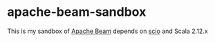 # apache-beam-sandbox

This is my sandbox of [Apache Beam](https://github.com/apache/beam) depends on [scio](https://github.com/spotify/scio) and Scala 2.12.x
